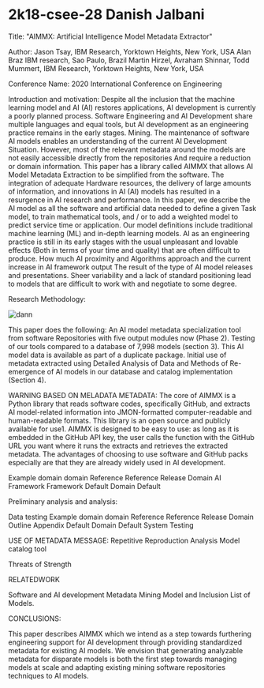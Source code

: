 # 2k18-csee-28 Danish Jalbani


Title:
     "AIMMX: Artificial Intelligence Model Metadata Extractor"

Author:
Jason Tsay, IBM Research, Yorktown Heights, New York, USA
Alan Braz IBM research, Sao Paulo, Brazil
Martin Hirzel, Avraham Shinnar, Todd Mummert, IBM Research, Yorktown Heights, New York, USA

Conference Name:
         2020 International Conference on Engineering

Introduction and motivation:
                     Despite all the inclusion that the machine learning model and AI (AI) restores applications, AI development is currently a poorly planned process. Software Engineering and AI Development share multiple languages ​​and equal tools, but AI development as an engineering practice remains in the early stages. Mining. The maintenance of software AI models enables an understanding of the current AI Development Situation. However, most of the relevant metadata around the models are not easily accessible directly from the repositories And require a reduction or domain information. This paper has a library called AIMMX that allows AI Model Metadata Extraction to be simplified from the software. The integration of adequate Hardware resources, the delivery of large amounts of information, and innovations in AI (AI) models has resulted in a resurgence in AI research and performance. In this paper, we describe the AI ​​model as all the software and artificial data needed to define a given Task model, to train mathematical tools, and / or to add a weighted model to predict service time or application. Our model definitions include traditional machine learning (ML) and in-depth learning models. AI as an engineering practice is still in its early stages with the usual unpleasant and lovable effects (Both in terms of your time and quality) that are often difficult to produce. How much AI proximity and Algorithms approach and the current increase in AI framework output The result of the type of AI model releases and presentations. Sheer variability and a lack of standard positioning lead to models that are difficult to work with and negotiate to some degree.

Research Methodology:

![dann](https://user-images.githubusercontent.com/45094620/89397708-a039e080-d729-11ea-93c2-98c7cb6ae349.png)


This paper does the following:
An AI model metadata specialization tool from software Repositories with five output modules now (Phase 2).
Testing of our tools compared to a database of 7,998 models (section 3). This AI model data is available as part of a duplicate package.
Initial use of metadata extracted using Detailed Analysis of Data and Methods of Re-emergence of AI models in our database and catalog implementation (Section 4).

WARNING BASED ON MELADATA METADATA:
            The core of AIMMX is a Python library that reads software codes, specifically GitHub, and extracts AI model-related information into JMON-formatted computer-readable and human-readable formats. This library is an open source and publicly available for use1. AIMMX is designed to be easy to use: as long as it is embedded in the GitHub API key, the user calls the function with the GitHub URL you want where it runs the extracts and retrieves the extracted metadata. The advantages of choosing to use software and GitHub packs especially are that they are already widely used in AI development.

Example domain domain
Reference Reference
Release Domain
AI Framework Framework
Default Domain Default


Preliminary analysis and analysis:

Data testing
Example domain domain
Reference Reference
Release Domain
Outline Appendix
Default Domain Default
System Testing


USE OF METADATA MESSAGE:
Repetitive Reproduction Analysis
Model catalog tool

Threats of Strength

RELATEDWORK

Software and AI development
Metadata Mining Model and Inclusion
List of Models.

CONCLUSIONS:

This paper describes AIMMX which we intend as a step towards furthering engineering support for AI development through providing standardized metadata for existing AI models. We envision that generating analyzable metadata for disparate models is both the first step towards managing models at scale and adapting existing mining software repositories techniques to AI models.
